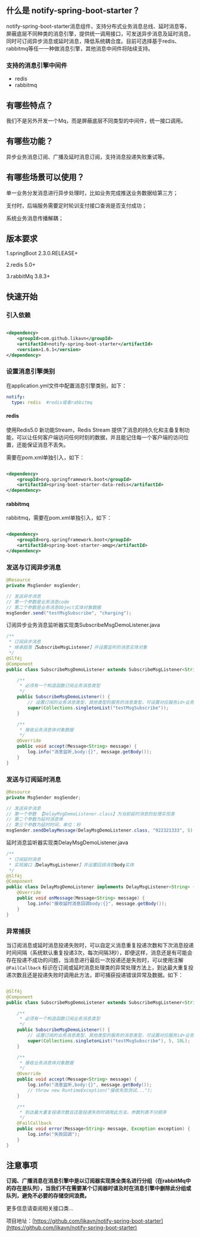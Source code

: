 ## 什么是 notify-spring-boot-starter？

notify-spring-boot-starter消息组件，支持分布式业务消息总线、延时消息等，屏蔽底层不同种类的消息引擎，提供统一调用接口，可发送异步消息及延时消息，同时可订阅异步消息或延时消息，降低系统耦合度。目前可选择基于redis、rabbitmq等任一一种做消息引擎，其他消息中间件将陆续支持。



### 支持的消息引擎中间件

- redis
- rabbitmq



## 有哪些特点？

我们不是另外开发一个Mq，而是屏蔽底层不同类型的中间件，统一接口调用。

## 有哪些功能？

异步业务消息订阅、广播及延时消息订阅，支持消息投递失败重试等。

## 有哪些场景可以使用？

单一业务分发消息进行异步处理时，比如业务完成推送业务数据给第三方；

支付时，后端服务需要定时轮训支付接口查询是否支付成功；

系统业务消息传播解耦；

## 版本要求

1.springBoot 2.3.0.RELEASE+

2.redis 5.0+

3.rabbitMq 3.8.3+

## 快速开始

### 引入依赖

```xml

<dependency>
    <groupId>com.github.likavn</groupId>
    <artifactId>notify-spring-boot-starter</artifactId>
    <version>1.6.1</version>
</dependency>
```

### 设置消息引擎类别

在application.yml文件中配置消息引擎类别，如下：

```yaml
notify:
  type: redis  #redis或者rabbitmq
```

#### redis

使用Redis5.0 新功能Stream，Redis Stream 提供了消息的持久化和主备复制功能，可以让任何客户端访问任何时刻的数据，并且能记住每一个客户端的访问位置，还能保证消息不丢失。

需要在pom.xml单独引入，如下：

```xml

<dependency>
    <groupId>org.springframework.boot</groupId>
    <artifactId>spring-boot-starter-data-redis</artifactId>
</dependency>
```

#### rabbitmq

rabbitmq，需要在pom.xml单独引入，如下：

```xml

<dependency>
    <groupId>org.springframework.boot</groupId>
    <artifactId>spring-boot-starter-amqp</artifactId>
</dependency>
```



### 发送与订阅异步消息

```java
@Resource
private MsgSender msgSender;

// 发送异步消息
// 第一个参数是业务消息code
// 第二个参数是业务消息Object实体对象数据
msgSender.send("testMsgSubscribe", "charging");
```



订阅异步业务消息监听器实现类SubscribeMsgDemoListener.java

```java
/**
 * 订阅异步消息
 * 继承超类【SubscribeMsgListener】并设置监听的消息实体对象
 */
@Slf4j
@Component
public class SubscribeMsgDemoListener extends SubscribeMsgListener<String> {

    /**
     * 必须有一个构造函数订阅业务消息类型
     */
    public SubscribeMsgDemoListener() {
        // 设置订阅的业务消息类型，其他类型的服务的消息类型，可设置对应服务id+业务消息类型code
        super(Collections.singletonList("testMsgSubscribe"));
    }

    /**
     * 接收业务消息体对象数据
     */
    @Override
    public void accept(Message<String> message) {
        log.info("消息监听,body:{}", message.getBody());
    }
}
```

### 发送与订阅延时消息

```java
@Resource
private MsgSender msgSender;

// 发送异步消息
// 第一个参数 【DelayMsgDemoListener.class】为当前延时消息的处理实现类
// 第二个参数为延时消息体
// 第三个参数为延时时间，单位：秒
msgSender.sendDelayMessage(DelayMsgDemoListener.class, "922321333", 5);
```

延时消息监听器实现类DelayMsgDemoListener.java

```java
/**
 * 订阅延时消息
 * 实现接口【DelayMsgListener】并设置回调消息body实体
 */
@Slf4j
@Component
public class DelayMsgDemoListener implements DelayMsgListener<String> {
    @Override
    public void onMessage(Message<String> message) {
        log.info("接收延时消息回调body:{}", message.getBody());
    }
}
```



### 异常捕获

当订阅消息或延时消息投递失败时，可以自定义消息重复投递次数和下次消息投递时间间隔（系统默认重复投递3次，每次间隔3秒），即便这样，消息还是有可能会存在投递不成功的问题，当消息进行最后一次投递还是失败时，可以使用注解`@FailCallback`
标识在订阅或延时消息处理类的异常处理方法上，到达最大重复投递次数且还是投递失败时调用此方法，即可捕获投递错误异常及数据。如下：

```java

@Slf4j
@Component
public class SubscribeMsgDemoListener extends SubscribeMsgListener<String> {

    /**
     * 必须有一个构造函数订阅业务消息类型
     */
    public SubscribeMsgDemoListener() {
        // 设置订阅的业务消息类型，其他类型的服务的消息类型，可设置对应服务id+业务消息类型code
        super(Collections.singletonList("testMsgSubscribe"), 5, 10L);
    }

    /**
     * 接收业务消息体对象数据
     */
    @Override
    public void accept(Message<String> message) {
        log.info("消息监听,body:{}", message.getBody());
        // throw new RuntimeException("接收失败测试...");
    }

    /**
     * 到达最大重复投递次数且还是投递失败时调用此方法，参数列表不分顺序
     */
    @FailCallback
    public void error(Message<String> message, Exception exception) {
        log.info("失败回调");
    }
}
```

## 注意事项

**订阅、广播消息在消息引擎中是以订阅器实现类全类名进行分组（在rabbitMq中的存在是队列），当我们不在需要某个订阅器时请及时在消息引擎中删除此分组或队列，避免不必要的存储空间浪费。**

更多信息请查阅相关接口类...

项目地址：[https://github.com/likavn/notify-spring-boot-starter](https://github.com/likavn/notify-spring-boot-starter)

